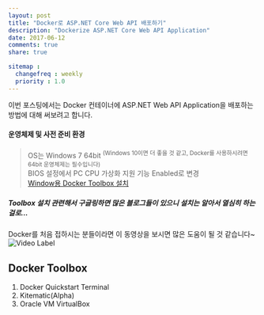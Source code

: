 ```yaml
---
layout: post
title: "Docker로 ASP.NET Core Web API 배포하기"
description: "Dockerize ASP.NET Core Web API Application"
date: 2017-06-12
comments: true
share: true

sitemap :
  changefreq : weekly
  priority : 1.0
---
```


이번 포스팅에서는 Docker 컨테이너에 ASP.NET Web API Application을 배포하는 방법에 대해 써보려고 합니다.

#### 운영체제 및 사전 준비 환경
> OS는 Windows 7 64bit <sup>(Windows 10이면 더 좋을 것 같고, Docker를 사용하시려면 64bit 운영체제는 필수입니다)</sup><br>
> BIOS 설정에서 PC CPU 가상화 지원 기능 Enabled로 변경<br>
> [Window용 Docker Toolbox 설치](https://www.docker.com/products/docker-toolbox)
##### Toolbox 설치 관련해서 구글링하면 많은 블로그들이 있으니 설치는 알아서 열심히 하는걸로...

Docker를 처음 접하시는 분들이라면 이 동영상을 보시면 많은 도움이 될 것 같습니다~<br>
![Video Label](https://www.youtube.com/watch?v=MqL5exxZDg4) 

## Docker Toolbox 
1. Docker Quickstart Terminal
2. Kitematic(Alpha)
3. Oracle VM VirtualBox

